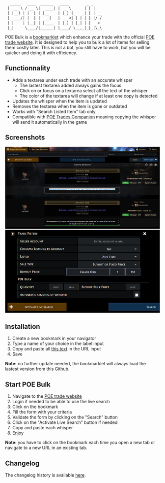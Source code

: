       _____   ____  ______   ____        _ _    
     |  __ \ / __ \|  ____| |  _ \      | | |   
     | |__) | |  | | |__    | |_) |_   _| | | __
     |  ___/| |  | |  __|   |  _ <| | | | | |/ /
     | |    | |__| | |____  | |_) | |_| | |   <
     |_|     \____/|______| |____/ \__,_|_|_|\_\

POE Bulk is a [bookmarklet][1] which enhance your trade with the official [POE trade website][2]. It is designed to help 
you to bulk a lot of items for selling them costly later. This is not a bot, you still have to work, but you will be 
quicker and doing it with efficiency.

Functionnality
--------------

- Adds a textarea under each trade with an accurate whisper
    - The lastest textarea added always gains the focus
    - Click on or focus on a textarea select all the text of the whisper
    - The color of the textarea will change if at least one copy is detected
- Updates the whisper when the item is updated
- Removes the textarea when the item is gone or outdated
- Works with "Search Listed Item" tab only
- Compatible with [POE Trades Companion][3] meaning copying the whisper will send it automatically in the game

Screenshots
-----------

![](assets/poe-bulk-small.png)
![](assets/poe-bulk-filters.png)

Installation
------------

1. Create a new bookmark in your navigator
2. Type a name of your choice in the label input
3. Copy and paste all [this text][4] in the URL input
4. Save

**Note:** no further update needed, the bookmarklet will always load the lastest version from this Github.

Start POE Bulk
--------------

1. Navigate to the [POE trade website][2]
2. Login if needed to be able to use the live search
3. Click on the bookmark
4. Fill the form with your criteria
5. Validate the form by clicking on the "Search" button
6. Click on the "Activate Live Search" button if needed
7. Copy and paste each whisper
8. Enjoy

**Note:** you have to click on the bookmark each time you open a new tab or navigate to a new URL in an existing tab.

Changelog
---------

The changelog history is available [here][5].

[1]: https://en.wikipedia.org/wiki/Bookmarklet
[2]: https://pathofexile.com/trade/search/
[3]: https://github.com/lemasato/POE-Trades-Companion
[4]: dist/bookmarklet.min.js
[5]: CHANGELOG.md
